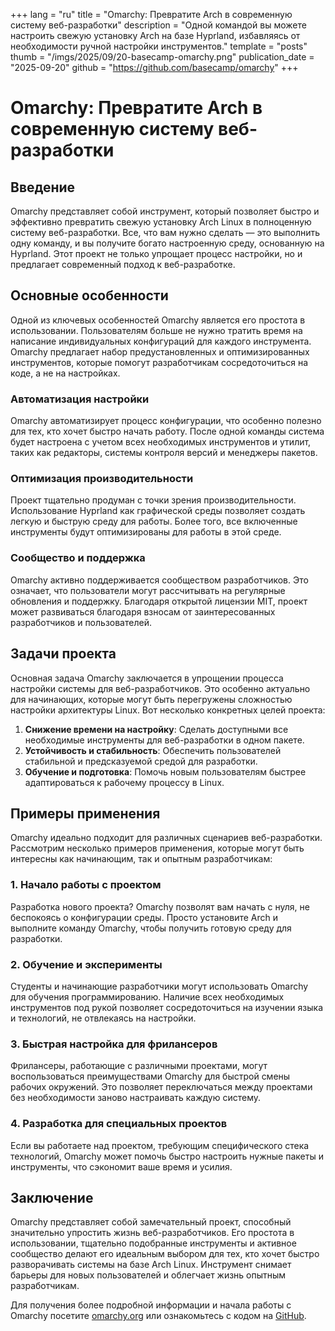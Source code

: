 +++
lang = "ru"
title = "Omarchy: Превратите Arch в современную систему веб-разработки"
description = "Одной командой вы можете настроить свежую установку Arch на базе Hyprland, избавляясь от необходимости ручной настройки инструментов."
template = "posts"
thumb = "/imgs/2025/09/20-basecamp-omarchy.png"
publication_date = "2025-09-20"
github = "https://github.com/basecamp/omarchy"
+++

# Omarchy: Превратите Arch в современную систему веб-разработки

## Введение

Omarchy представляет собой инструмент, который позволяет быстро и эффективно превратить свежую установку Arch Linux в полноценную систему веб-разработки. Все, что вам нужно сделать — это выполнить одну команду, и вы получите богато настроенную среду, основанную на Hyprland. Этот проект не только упрощает процесс настройки, но и предлагает современный подход к веб-разработке.

## Основные особенности

Одной из ключевых особенностей Omarchy является его простота в использовании. Пользователям больше не нужно тратить время на написание индивидуальных конфигураций для каждого инструмента. Omarchy предлагает набор предустановленных и оптимизированных инструментов, которые помогут разработчикам сосредоточиться на коде, а не на настройках.

### Автоматизация настройки

Omarchy автоматизирует процесс конфигурации, что особенно полезно для тех, кто хочет быстро начать работу. После одной команды система будет настроена с учетом всех необходимых инструментов и утилит, таких как редакторы, системы контроля версий и менеджеры пакетов.

### Оптимизация производительности

Проект тщательно продуман с точки зрения производительности. Использование Hyprland как графической среды позволяет создать легкую и быструю среду для работы. Более того, все включенные инструменты будут оптимизированы для работы в этой среде.

### Сообщество и поддержка

Omarchy активно поддерживается сообществом разработчиков. Это означает, что пользователи могут рассчитывать на регулярные обновления и поддержку. Благодаря открытой лицензии MIT, проект может развиваться благодаря взносам от заинтересованных разработчиков и пользователей.

## Задачи проекта

Основная задача Omarchy заключается в упрощении процесса настройки системы для веб-разработчиков. Это особенно актуально для начинающих, которые могут быть перегружены сложностью настройки архитектуры Linux. Вот несколько конкретных целей проекта:

1. **Снижение времени на настройку**: Сделать доступными все необходимые инструменты для веб-разработки в одном пакете.
2. **Устойчивость и стабильность**: Обеспечить пользователей стабильной и предсказуемой средой для разработки.
3. **Обучение и подготовка**: Помочь новым пользователям быстрее адаптироваться к рабочему процессу в Linux.

## Примеры применения

Omarchy идеально подходит для различных сценариев веб-разработки. Рассмотрим несколько примеров применения, которые могут быть интересны как начинающим, так и опытным разработчикам:

### 1. Начало работы с проектом

Разработка нового проекта? Omarchy позволят вам начать с нуля, не беспокоясь о конфигурации среды. Просто установите Arch и выполните команду Omarchy, чтобы получить готовую среду для разработки.

### 2. Обучение и эксперименты

Студенты и начинающие разработчики могут использовать Omarchy для обучения программированию. Наличие всех необходимых инструментов под рукой позволяет сосредоточиться на изучении языка и технологий, не отвлекаясь на настройки.

### 3. Быстрая настройка для фрилансеров

Фрилансеры, работающие с различными проектами, могут воспользоваться преимуществами Omarchy для быстрой смены рабочих окружений. Это позволяет переключаться между проектами без необходимости заново настраивать каждую систему.

### 4. Разработка для специальных проектов

Если вы работаете над проектом, требующим специфического стека технологий, Omarchy может помочь быстро настроить нужные пакеты и инструменты, что сэкономит ваше время и усилия.

## Заключение

Omarchy представляет собой замечательный проект, способный значительно упростить жизнь веб-разработчиков. Его простота в использовании, тщательно подобранные инструменты и активное сообщество делают его идеальным выбором для тех, кто хочет быстро разворачивать системы на базе Arch Linux. Инструмент снимает барьеры для новых пользователей и облегчает жизнь опытным разработчикам. 

Для получения более подробной информации и начала работы с Omarchy посетите [omarchy.org](https://omarchy.org) или ознакомьтесь с кодом на [GitHub](https://github.com/basecamp/omarchy).

